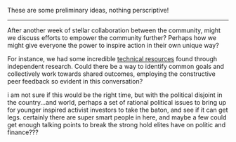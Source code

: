 These are some preliminary ideas, nothing perscriptive!

---

After another week of stellar collaboration between the community, might we discuss efforts to empower the community further? Perhaps how we might give everyone the power to inspire action in their own unique way? 

For instance, we had some incredible [technical resources](https://discord.com/channels/1102309240145707049/1102309241026515069/1295486490872381450) found through independent research. Could there be a way to identify common goals and collectively work towards shared outcomes, employing the constructive peer feedback so evident in this conversation?

i am not sure if this would be the right time, but with the political disjoint in the country...and world, perhaps a set of rational political issues to bring up for younger inspired activist investors to take the baton, and see if it can get legs. certainly there are super smart people in here, and maybe a few could get enough talking points to break the strong hold elites have on politic and finance???
